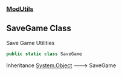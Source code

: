 ### [ModUtils](ModUtils.md 'ModUtils')

## SaveGame Class

Save Game Utilities

```csharp
public static class SaveGame
```

Inheritance [System.Object](https://docs.microsoft.com/en-us/dotnet/api/System.Object 'System.Object') &#129106; SaveGame